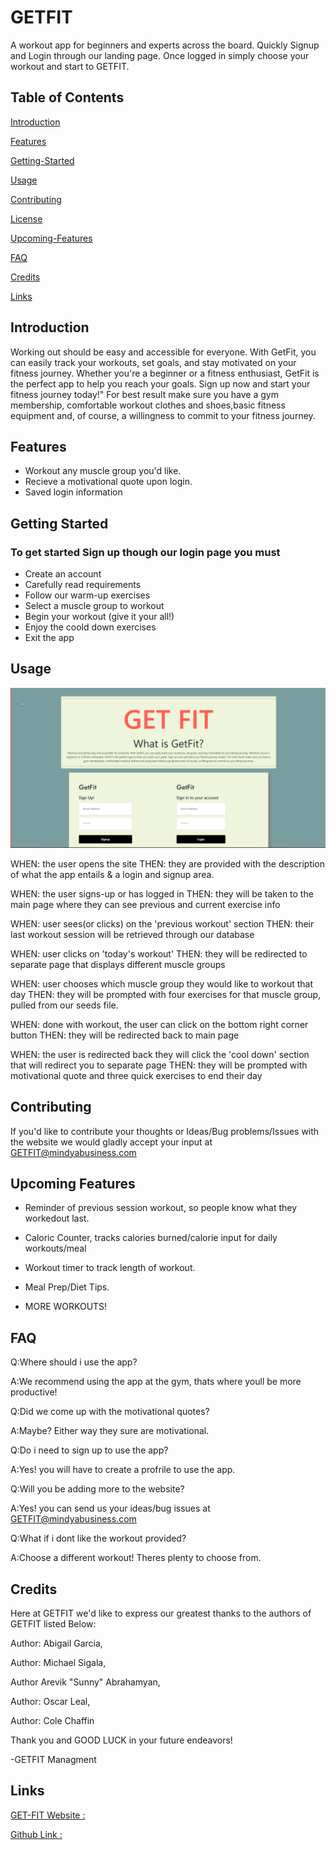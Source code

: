 # GETFIT

A workout app for beginners and experts across the board. Quickly Signup and Login through our landing page. Once logged in simply choose your workout and start to GETFIT.

## Table of Contents

[Introduction](Introduction)

[Features](Features)

[Getting-Started](Getting-Started)

[Usage](Usage)

[Contributing](Contributing)

[License](License)

[Upcoming-Features](Upcoming-Features)

[FAQ](FAQ)

[Credits](Credits)

[Links](Links)

## Introduction

Working out should be easy and accessible for everyone. With GetFit, you can easily track your workouts, set goals, and stay motivated on your fitness journey. Whether you're a beginner or a fitness enthusiast, GetFit is the perfect app to help you reach your goals. Sign up now and start your fitness journey today!" For best result make sure you have a gym membership, comfortable workout clothes and shoes,basic fitness equipment and, of course, a willingness to commit to your fitness journey.

## Features

* Workout any muscle group you'd like.
* Recieve a motivational quote upon login.
* Saved login information

## Getting Started

### To get started Sign up though our login page you must

* Create an account
* Carefully read requirements
* Follow our warm-up exercises
* Select a muscle group to workout
* Begin your workout (give it your all!)
* Enjoy the coold down exercises
* Exit the app

## Usage

![GET-FIT login page](GEetFitLogin.png)

WHEN: the user opens the site
THEN: they are provided with the description of what the app entails & a login and signup area.

WHEN: the user signs-up or has logged in
THEN: they will be taken to the main page where they can see previous and current exercise info

WHEN: user sees(or clicks) on the 'previous workout' section
THEN: their last workout session will be retrieved through our database

WHEN: user clicks on 'today's workout'
THEN: they will be redirected to separate page that displays different muscle groups

WHEN: user chooses which muscle group they would like to workout that day
THEN: they will be prompted with four exercises for that muscle group, pulled from our seeds file.

WHEN: done with workout, the user can click on the bottom right corner button
THEN: they will be redirected  back to main page

WHEN: the user is redirected back they will  click the 'cool down' section that will redirect you to separate page
THEN: they will be prompted with motivational quote and three quick exercises to end their day

## Contributing

If you'd like to contribute your thoughts or Ideas/Bug problems/Issues with the website we would gladly accept your input at <GETFIT@mindyabusiness.com>

## Upcoming Features

* Reminder of previous session workout, so people know what they workedout last.

* Caloric Counter, tracks calories burned/calorie input for daily workouts/meal

* Workout timer to track length of workout.

* Meal Prep/Diet Tips.

* MORE WORKOUTS!

## FAQ

Q:Where should i use the app?

A:We recommend using the app at the gym, thats where youll be more productive!

Q:Did we come up with the motivational quotes?

A:Maybe? Either way they sure are motivational.

Q:Do i need to sign up to use the app?

A:Yes! you will have to create a profrile to use the app.

Q:Will you be adding more to the website?

A:Yes! you can send us your ideas/bug issues at <GETFIT@mindyabusiness.com>

Q:What if i dont like the workout provided?

A:Choose a different workout! Theres plenty to choose from.

## Credits

 Here at GETFIT we'd like to express our greatest thanks to the authors of GETFIT listed Below:

Author: Abigail Garcia,

Author: Michael Sigala,

Author Arevik "Sunny" Abrahamyan,

Author: Oscar Leal,

Author: Cole Chaffin

Thank you and GOOD LUCK in your future endeavors!

-GETFIT Managment

## Links

[GET-FIT Website :]()

[Github Link :](https://github.com/Sunny9810/Workout-App)
